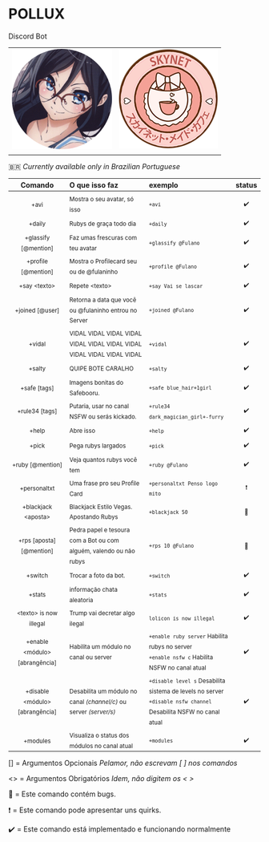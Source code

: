 
# **POLLUX**
Discord Bot

|     |    |
|:-------------|-------------:|
| ![Pollux](./avis/7.png)                     |                ![Pollux](./avis/skynet.png)        | 
|     |    |

🇧🇷 *Currently available only in Brazilian Portuguese*

| Comando        | O que isso faz           | exemplo  | status| 
| :-----------------: |:-------------| :-----|:-----:|
|<sub>+avi |<sub> Mostra o seu avatar, só isso |<sub> `+avi` |<sub> :heavy_check_mark:|
|<sub>+daily|<sub>Rubys de graça todo dia|<sub>`+daily`|<sub> :heavy_check_mark:|
|<sub>+glassify [@mention]|<sub>Faz umas frescuras com teu avatar|<sub>`+glassify @Fulano`|<sub> :heavy_check_mark:|
|<sub>+profile [@mention]|<sub>Mostra o Profilecard seu ou de @fulaninho|<sub>`+profile @Fulano`|<sub> :heavy_check_mark:|
|<sub>+say \<texto\>|<sub>Repete \<texto\>|<sub>`+say Vai se lascar`|<sub>:heavy_check_mark:|
|<sub>+joined [@user]|<sub>Retorna a data que você ou @fulaninho entrou no Server|<sub>`+joined @Fulano`|<sub> :heavy_check_mark:|
|<sub>+vidal|<sub>VIDAL VIDAL VIDAL VIDAL VIDAL VIDAL VIDAL VIDAL VIDAL VIDAL VIDAL VIDAL|<sub>`+vidal`|<sub> :heavy_check_mark:|
|<sub>+salty|<sub>QUIPE BOTE CARALHO|<sub>`+salty`|<sub> :heavy_check_mark:|
|<sub>+safe [tags]|<sub>Imagens bonitas do Safebooru.|<sub>`+safe blue_hair+1girl`|<sub> :heavy_check_mark:|
|<sub>+rule34 [tags]|<sub>Putaria, usar no canal NSFW ou serás kickado.|<sub>`+rule34 dark_magician_girl+-furry`|<sub> :heavy_check_mark:|
|<sub>+help|<sub>Abre isso|<sub>`+help`|<sub> :heavy_check_mark:|
|<sub>+pick|<sub>Pega rubys largados|<sub>`+pick`|<sub> :heavy_check_mark:|
|<sub>+ruby [@mention]|<sub>Veja quantos rubys você tem|<sub>`+ruby @Fulano`|<sub> :heavy_check_mark:|
|<sub>+personaltxt|<sub>Uma frase pro seu Profile Card|<sub>`+personaltxt Penso logo mito`|<sub> :heavy_exclamation_mark:|
|<sub>+blackjack \<aposta\> |<sub>Blackjack Estilo Vegas. Apostando Rubys|<sub>`+blackjack 50`|<sub>      :bug:    |
|<sub>+rps [aposta] [@mention]|<sub>Pedra papel e tesoura com a Bot ou com alguém, valendo ou não rubys|<sub>`+rps 10 @Fulano`|<sub>     :bug:      |<sub>
|<sub>+switch|<sub>Trocar a foto da bot.   |<sub>`+switch`|<sub> :heavy_check_mark:|<sub>
|<sub>+stats|<sub>informação chata aleatoria|<sub>`+stats`|<sub> :heavy_check_mark:|<sub>
|<sub>\<texto\> is now illegal|<sub>Trump vai decretar algo ilegal|<sub>`lolicon is now illegal`|<sub> :heavy_check_mark:|<sub>
|<sub> +enable \<módulo\> [abrangência] |<sub>Habilita um módulo no canal ou server|<sub>`+enable ruby server` Habilita rubys no server <br>`+enable nsfw c` Habilita NSFW no canal atual|<sub> :heavy_check_mark:|<sub>
|<sub> +disable \<módulo\> [abrangência] |<sub>Desabilita um módulo no canal *(channel/c)* ou server *(server/s)*|<sub>`+disable level s` Desabilita sistema de levels no server <br>`+disable nsfw channel` Desabilita NSFW no canal atual|<sub> :heavy_check_mark:|<sub>
|<sub>+modules|<sub> Visualiza o status dos módulos no canal atual|<sub> `+modules`|<sub>:heavy_check_mark:|<sub>



[] = Argumentos Opcionais *Pelamor, não escrevam [ ] nos comandos*

<> = Argumentos Obrigatórios *Idem, não digitem os < >*

:bug: = Este comando contém bugs.

:heavy_exclamation_mark: = Este comando pode apresentar uns quirks.

:heavy_check_mark: = Este comando está implementado e funcionando normalmente 
